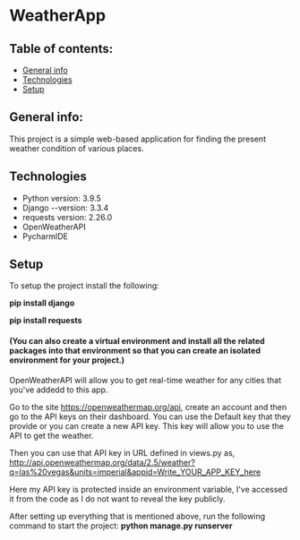 # WeatherApp

## Table of contents:
* [General info](#general-info)
* [Technologies](#technologies)
* [Setup](#setup)



## General info:
This project is a simple web-based application for finding the present weather condition of various places.

## Technologies
* Python version: 3.9.5
* Django --version: 3.3.4
* requests version: 2.26.0
* OpenWeatherAPI 
* PycharmIDE

## Setup
To setup the project install the following:

**pip install django**

**pip install requests**
#### (You can also create a virtual environment and install all the related packages into that environment so that you can create an isolated environment for your project.)

OpenWeatherAPI will allow you to get real-time weather for any cities that you've addedd to this app.

Go to the site https://openweathermap.org/api, create an account and then go to the API keys on their dashboard. You can use the Default key that they provide or you can create a new API key. This key will allow you to use the API to get the weather.

Then you can use that API key in URL defined in views.py as,
http://api.openweathermap.org/data/2.5/weather?q=las%20vegas&units=imperial&appid=Write_YOUR_APP_KEY_here

Here my API key is protected inside an environment variable, I've accessed it from the code as I do not want to reveal the key publicly. 

After setting up everything that is mentioned above, run the following command to start the project: **python manage.py runserver**








